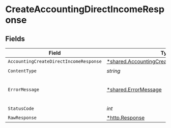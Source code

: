 # CreateAccountingDirectIncomeResponse


## Fields

| Field                                                                                                       | Type                                                                                                        | Required                                                                                                    | Description                                                                                                 |
| ----------------------------------------------------------------------------------------------------------- | ----------------------------------------------------------------------------------------------------------- | ----------------------------------------------------------------------------------------------------------- | ----------------------------------------------------------------------------------------------------------- |
| `AccountingCreateDirectIncomeResponse`                                                                      | [*shared.AccountingCreateDirectIncomeResponse](../../models/shared/accountingcreatedirectincomeresponse.md) | :heavy_minus_sign:                                                                                          | Success                                                                                                     |
| `ContentType`                                                                                               | *string*                                                                                                    | :heavy_check_mark:                                                                                          | N/A                                                                                                         |
| `ErrorMessage`                                                                                              | [*shared.ErrorMessage](../../models/shared/errormessage.md)                                                 | :heavy_minus_sign:                                                                                          | The request made is not valid.                                                                              |
| `StatusCode`                                                                                                | *int*                                                                                                       | :heavy_check_mark:                                                                                          | N/A                                                                                                         |
| `RawResponse`                                                                                               | [*http.Response](https://pkg.go.dev/net/http#Response)                                                      | :heavy_minus_sign:                                                                                          | N/A                                                                                                         |